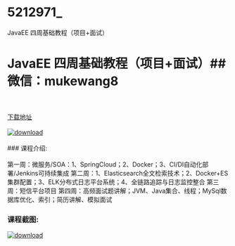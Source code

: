 # 5212971_
JavaEE 四周基础教程（项目+面试）
# JavaEE 四周基础教程（项目+面试）## 微信：mukewang8
<br/></br>[下载地址](http://www.36tz.cn/article/5212971 "下载地址")
<br/></br>[![download](http://36tz.cn/muke_img/2020_05_2-61-300x219.png "下载地址")](http://www.36tz.cn/article/5212971 "下载地址")
<br/></br>### 课程介绍:<br/></br>第一周：微服务/SOA：1、SpringCloud；2、Docker；3、CI/DI自动化部署/Jenkins可持续集成
第二周：1、Elasticsearch全文检索技术；2、Docker+ES集群配置；3、ELK分布式日志平台系统；4、全链路追踪与日志监控整合
第三周：短信平台项目
第四周：高频面试题讲解；JVM、Java集合、线程；MySql数据库优化、索引；简历讲解、模拟面试

### 课程截图:
[![download](http://36tz.cn/muke_img/2020_05_1-67.png "下载地址")](http://www.36tz.cn/article/5212971 "下载地址")
